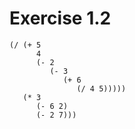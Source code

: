 # Exercise 1.2

```
(/ (+ 5 
      4 
      (- 2 
         (- 3 
            (+ 6 
               (/ 4 5))))) 
   (* 3 
      (- 6 2) 
      (- 2 7)))
```
